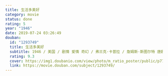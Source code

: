 ```yaml
---
title: 生活多美好
category: movie
status: done
rating: 5
year: "1946"
date: 2019-07-24 03:26:49
douban:
  id: "1293749"
  title: 生活多美好
  subtitle: 1946 / 美国 / 剧情 爱情 奇幻 / 弗兰克·卡普拉 / 詹姆斯·斯图尔特 唐娜·里德
  rating: 9.3
  cover: https://img1.doubanio.com/view/photo/m_ratio_poster/public/p771490367.jpg
  link: https://movie.douban.com/subject/1293749/
---
```


